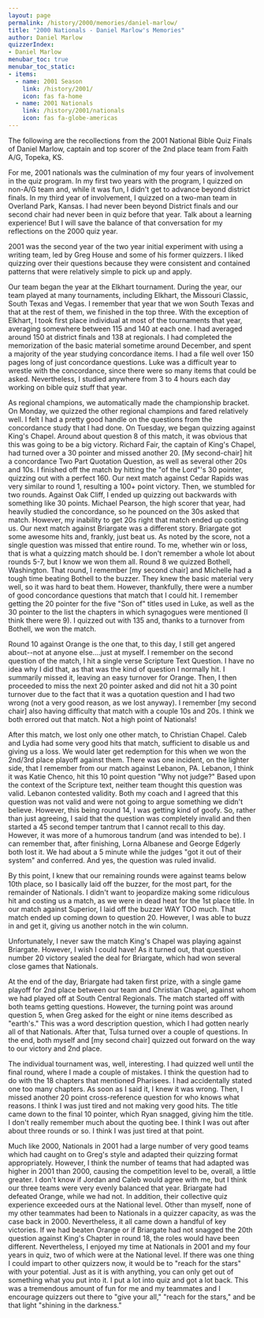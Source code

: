 ```yaml
---
layout: page
permalink: /history/2000/memories/daniel-marlow/
title: "2000 Nationals - Daniel Marlow's Memories"
author: Daniel Marlow
quizzerIndex:
- Daniel Marlow
menubar_toc: true
menubar_toc_static:
- items:
  - name: 2001 Season
    link: /history/2001/
    icon: fas fa-home
  - name: 2001 Nationals
    link: /history/2001/nationals
    icon: fas fa-globe-americas
---
```


The following are the recollections from the 2001 National Bible Quiz Finals of Daniel Marlow, captain and top scorer of the 2nd place team from Faith A/G, Topeka, KS.

For me, 2001 nationals was the culmination of my four years of involvement in the quiz program.  In my first two years with the program, I quizzed on non-A/G team and, while it was fun, I didn't get to advance beyond district finals.  In my third year of involvement, I quizzed on a two-man team in Overland Park, Kansas.  I had never been beyond District finals and our second chair had never been in quiz before that year.  Talk about a learning experience!  But I will save the balance of that conversation for my reflections on the 2000 quiz year.

2001 was the second year of the two year initial experiment with using a writing team, led by Greg House and some of his former quizzers.  I liked quizzing over their questions because they were consistent and contained patterns that were relatively simple to pick up and apply. 

Our team began the year at the Elkhart tournament.  During the year, our team played at many tournaments, including Elkhart, the Missouri Classic, South Texas and Vegas.  I remember that year that we won South Texas and that at the rest of them, we finished in the top three.  With the exception of Elkhart, I took first place individual at most of the tournaments that year, averaging somewhere between 115 and 140 at each one.  I had averaged around 150 at district finals and 138 at regionals.  I had completed the memorization of the basic material sometime around December, and spent a majority of the year studying concordance items.  I had a file well over 150 pages long of just concordance questions.  Luke was a difficult year to wrestle with the concordance, since there were so many items that could be asked.  Nevertheless, I studied anywhere from 3 to 4 hours each day working on bible quiz stuff that year. 

As regional champions, we automatically made the championship bracket.  On Monday, we quizzed the other regional champions and fared relatively well.  I felt I had a pretty good handle on the questions from the concordance study that I had done.  On Tuesday, we began quizzing against King's Chapel.  Around about question 8 of this match, it was obvious that this was going to be a big victory.  Richard Fair, the captain of King's Chapel, had turned over a 30 pointer and missed another 20.  [My second-chair] hit a concordance Two Part Quotation Question, as well as several other 20s and 10s.  I finished off the match by hitting the "of the Lord"'s 30 pointer, quizzing out with a perfect 160.  Our next match against Cedar Rapids was very similar to round 1, resulting a 100+ point victory.  Then, we stumbled for two rounds.  Against Oak Cliff, I ended up quizzing out backwards with something like 30 points.  Michael Pearson, the high scorer that year, had heavily studied the concordance, so he pounced on the 30s asked that match.  However, my inability to get 20s right that match ended up costing us.  Our next match against Briargate was a different story.  Briargate got some awesome hits and, frankly, just beat us.  As noted by the score, not a single question was missed that entire round.  To me, whether win or loss, that is what a quizzing match should be.  I don't remember a whole lot about rounds 5-7, but I know we won them all.  Round 8 we quizzed Bothell, Washington.  That round, I remember [my second chair] and Michelle had a tough time beating Bothell to the buzzer.  They knew the basic material very well, so it was hard to beat them.  However, thankfully, there were a number of good concordance questions that match that I could hit.  I remember getting the 20 pointer for the five "Son of" titles used in Luke, as well as the 30 pointer to the list the chapters in which synagogues were mentioned (I think there were 9).  I quizzed out with 135 and, thanks to a turnover from Bothell, we won the match.

Round 10 against Orange is the one that, to this day, I still get angered about--not at anyone else….just at myself.  I remember on the second question of the match, I hit a single verse Scripture Text Question.  I have no idea why I did that, as that was the kind of question I normally hit.  I summarily missed it, leaving an easy turnover for Orange.  Then, I then proceeded to miss the next 20 pointer asked and did not hit a 30 point turnover due to the fact that it was a quotation question and I had two wrong (not a very good reason, as we lost anyway). I remember [my second chair] also having difficulty that match with a couple 10s and 20s.  I think we both errored out that match.  Not a high point of Nationals!

After this match, we lost only one other match, to Christian Chapel.  Caleb and Lydia had some very good hits that match, sufficient to disable us and giving us a loss.  We would later get redemption for this when we won the 2nd/3rd place playoff against them.  There was one incident, on the lighter side, that I remember from our match against Lebanon, PA.  Lebanon, I think it was Katie Chenco, hit this 10 point question "Why not judge?"  Based upon the context of the Scripture text, neither team thought this question was valid.  Lebanon contested validity.  Both my coach and I agreed that this question was not valid and were not going to argue something we didn't believe.  However, this being round 14, I was getting kind of goofy.  So, rather than just agreeing, I said that the question was completely invalid and then started a 45 second temper tantrum that I cannot recall to this day.  However, it was more of a humorous tandrum (and was intended to be).  I can remember that, after finishing, Lorna Albanese and George Edgerly both lost it.  We had about a 5 minute while the judges "got it out of their system" and conferred.  And yes, the question was ruled invalid.

By this point, I knew that our remaining rounds were against teams below 10th place, so I basically laid off the buzzer, for the most part, for the remainder of Nationals.  I didn't want to jeopardize making some ridiculous hit and costing us a match, as we were in dead heat for the 1st place title.  In our match against Superior, I laid off the buzzer WAY TOO much.  That match ended up coming down to question 20.  However, I was able to buzz in and get it, giving us another notch in the win column. 

Unfortunately, I never saw the match King's Chapel was playing against Briargate.  However, I wish I could have!  As it turned out, that question number 20 victory sealed the deal for Briargate, which had won several close games that Nationals. 

At the end of the day, Briargate had taken first prize, with a single game playoff for 2nd place between our team and Christian Chapel, against whom we had played off at South Central Regionals.  The match started off with both teams getting questions.  However, the turning point was around question 5, when Greg asked for the eight or nine items described as "earth's."  This was a word description question, which I had gotten nearly all of that Nationals.  After that, Tulsa turned over a couple of questions.  In the end, both myself and [my second chair] quizzed out forward on the way to our victory and 2nd place.

The individual tournament was, well, interesting.  I had quizzed well until the final round, where I made a couple of mistakes.  I think the question had to do with the 18 chapters that mentioned Pharisees.  I had accidentally stated one too many chapters.  As soon as I said it, I knew it was wrong.  Then, I missed another 20 point cross-reference question for who knows what reasons.  I think I was just tired and not making very good hits.  The title came down to the final 10 pointer, which Ryan snagged, giving him the title.  I don't really remember much about the quoting bee.  I think I was out after about three rounds or so.  I think I was just tired at that point.

Much like 2000, Nationals in 2001 had a large number of very good teams which had caught on to Greg's style and adapted their quizzing format appropriately.  However, I think the number of teams that had adapted was higher in 2001 than 2000, causing the competition level to be, overall, a little greater.  I don't know if Jordan and Caleb would agree with me, but I think our three teams were very evenly balanced that year.  Briargate had defeated Orange, while we had not.  In addition, their collective quiz experience exceeded ours at the National level.  Other than myself, none of my other teammates had been to Nationals in a quizzer capacity, as was the case back in 2000.  Nevertheless, it all came down a handful of key victories.  If we had beaten Orange or if Briargate had not snagged the 20th question against King's Chapter in round 18, the roles would have been different.  Nevertheless, I enjoyed my time at Nationals in 2001 and my four years in quiz, two of which were at the National level.  If there was one thing I could impart to other quizzers now, it would be to "reach for the stars" with your potential.  Just as it is with anything, you can only get out of something what you put into it.  I put a lot into quiz and got a lot back.  This was a tremendous amount of fun for me and my teammates and I encourage quizzers out there to "give your all," "reach for the stars," and be that light "shining in the darkness."